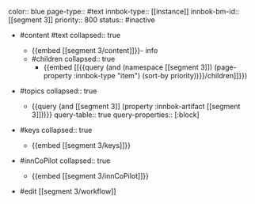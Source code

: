 color:: blue
page-type:: #text
innbok-type:: [[instance]]
innbok-bm-id:: [[segment 3]]
priority:: 800
status:: #inactive

- #content #text
  collapsed:: true
	- {{embed [[segment 3/content]]}}- info
  - #children
    collapsed:: true
	  - {{embed [[{{query (and (namespace [[segment 3]]) (page-property :innbok-type "item") (sort-by priority))}}/children]]}})

- #topics
   collapsed:: true
    - {{query (and [[segment 3]] (property :innbok-artifact [[segment 3]]))}}
      query-table:: true
      query-properties:: [:block]
- #keys
  collapsed:: true
	- {{embed [[segment 3/keys]]}}
- #innCoPilot
   collapsed:: true
	 - {{embed [[segment 3/innCoPilot]]}}

- #edit [[segment 3/workflow]]

